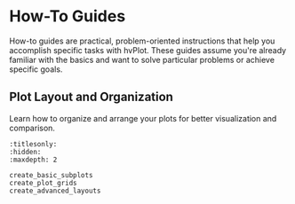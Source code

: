 # How-To Guides

How-to guides are practical, problem-oriented instructions that help you accomplish specific tasks with hvPlot. These guides assume you're already familiar with the basics and want to solve particular problems or achieve specific goals.

## Plot Layout and Organization

Learn how to organize and arrange your plots for better visualization and comparison.

```{toctree}
:titlesonly:
:hidden:
:maxdepth: 2

create_basic_subplots
create_plot_grids
create_advanced_layouts
```
